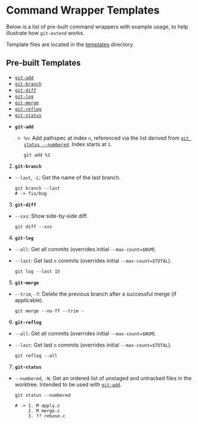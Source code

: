 # Command Wrapper Templates

Below is a list of pre-built command wrappers with example usage, to help illustrate how `git-extend` works.

Template files are located in the [templates](https://github.com/nickolasburr/git-extend/tree/master/templates) directory.

## Pre-built Templates

- [`git-add`](#git-add)
- [`git-branch`](#git-branch)
- [`git-diff`](#git-diff)
- [`git-log`](#git-log)
- [`git-merge`](#git-merge)
- [`git-reflog`](#git-reflog)
- [`git-status`](#git-status)

+ **`git-add`**
  - `%n`: Add pathspec at index `n`, referenced via the list derived from [`git status --numbered`](https://github.com/nickolasburr/git-extend/blob/master/templates/git-status#L19-L36). Index starts at `1`.

    ```
    git add %1
    ```

2. **`git-branch`**
  + `--last`, `-L`: Get the name of the last branch.

    ```
    git branch --last
    # -> fix/bug
    ```

3. **`git-diff`**
  + `--sxs`: Show side-by-side diff.

    ```
    git diff --sxs
    ```

4. **`git-log`**
  + `--all`: Get all commits (overrides initial `--max-count=$NUM`).
  + `--last`: Get last `n` commits (overrides initial `--max-count=$TOTAL`).

    ```
    git log --last 15
    ```

5. **`git-merge`**
  + `--trim`, `-T`: Delete the previous branch after a successful merge (if applicable).

    ```
    git merge --no-ff --trim -
    ```

6. **`git-reflog`**
  + `--all`: Get all commits (overrides initial `--max-count=$NUM`).
  + `--last`: Get last `n` commits (overrides initial `--max-count=$TOTAL`).

    ```
    git reflog --all
    ```

7. **`git-status`**
  + `--numbered`, `-N`: Get an ordered list of unstaged and untracked files in the worktree. Intended to be used with [`git-add`](#git-add).

    ```
    git status --numbered

    # -> 1. M apply.c
         2. M merge.c
         3. ?? rebase.c
    ```
